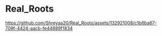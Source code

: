 ﻿# Real_Roots


https://github.com/Shreyaa20/Real_Roots/assets/132921008/c1b6ba67-709f-4424-aacb-fe44889f1834





